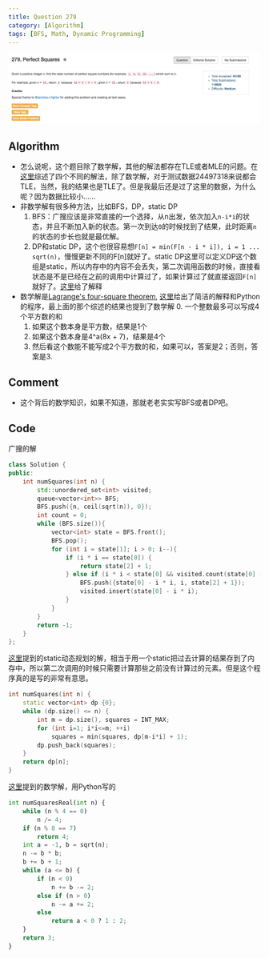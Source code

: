 ```yaml
---
title: Question 279
category: [Algorithm]
tags: [BFS, Math, Dynamic Programming]
---
```


![Description](../Assets/Figure/question279.png)

## Algorithm 

- 怎么说呢，这个题目除了数学解，其他的解法都存在TLE或者MLE的问题。在[这里](https://discuss.leetcode.com/topic/24255/summary-of-4-different-solutions-bfs-dp-static-dp-and-mathematics)综述了四个不同的解法，除了数学解，对于测试数据24497318来说都会TLE，当然，我的结果也是TLE了。但是我最后还是过了这里的数据，为什么呢？因为数据比较小……
- 非数学解有很多种方法，比如BFS，DP，static DP
	1. BFS：广搜应该是非常直接的一个选择，从n出发，依次加入`n-i*i`的状态，并且不断加入新的状态。第一次到达`0`的时候找到了结果，此时距离`n`的状态的步长也就是最优解。
	2. DP和static DP，这个也很容易想`F[n] = min(F[n - i * i]), i = 1 ... sqrt(n)`，慢慢更新不同的F[n]就好了。static DP这里可以定义DP这个数组是static，所以内存中的内容不会丢失，第二次调用函数的时候，直接看状态是不是已经在之前的调用中计算过了，如果计算过了就直接返回`F[n]`就好了。[这里](https://discuss.leetcode.com/topic/23812/static-dp-c-12-ms-python-172-ms-ruby-384-ms)给了解释
- 数学解是[Lagrange's four-square theorem](https://en.wikipedia.org/wiki/Lagrange%27s_four-square_theorem), [这里](https://discuss.leetcode.com/topic/23906/o-sqrt-n-about-0-034-ms-and-0-018-ms/2)给出了简洁的解释和Python的程序，最上面的那个综述的结果也提到了数学解
	0. 一个整数最多可以写成4个平方数的和
	1. 如果这个数本身是平方数，结果是1个
	2. 如果这个数本身是4^a(8x + 7)，结果是4个
	3. 然后看这个数能不能写成2个平方数的和，如果可以，答案是2；否则，答案是3.

## Comment

- 这个背后的数学知识，如果不知道，那就老老实实写BFS或者DP吧。

## Code

广搜的解

```C++
class Solution {
public:
    int numSquares(int n) {
        std::unordered_set<int> visited;
        queue<vector<int>> BFS;
        BFS.push({n, ceil(sqrt(n)), 0});
        int count = 0;
        while (BFS.size()){
            vector<int> state = BFS.front();
            BFS.pop();
            for (int i = state[1]; i > 0; i--){
                if (i * i == state[0]) {
                    return state[2] + 1;
                } else if (i * i < state[0] && visited.count(state[0] - i * i) == 0) {
                    BFS.push({state[0] - i * i, i, state[2] + 1});
                    visited.insert(state[0] - i * i);
                }
            }
        }
        return -1;
    }
};
```

[这里](https://discuss.leetcode.com/topic/23812/static-dp-c-12-ms-python-172-ms-ruby-384-ms)提到的static动态规划的解，相当于用一个static把过去计算的结果存到了内存中，所以第二次调用的时候只需要计算那些之前没有计算过的元素。但是这个程序真的是写的非常有意思。

```C++
int numSquares(int n) {
    static vector<int> dp {0};
    while (dp.size() <= n) {
        int m = dp.size(), squares = INT_MAX;
        for (int i=1; i*i<=m; ++i)
            squares = min(squares, dp[m-i*i] + 1);
        dp.push_back(squares);
    }
    return dp[n];
}
```

[这里](https://discuss.leetcode.com/topic/23906/o-sqrt-n-about-0-034-ms-and-0-018-ms/2)提到的数学解，用Python写的

```Python
int numSquaresReal(int n) {
    while (n % 4 == 0)
        n /= 4;
    if (n % 8 == 7)
        return 4;
    int a = -1, b = sqrt(n);
    n -= b * b;
    b += b + 1;
    while (a <= b) {
        if (n < 0)
            n += b -= 2;
        else if (n > 0)
            n -= a += 2;
        else
            return a < 0 ? 1 : 2;
    }
    return 3;
}
```